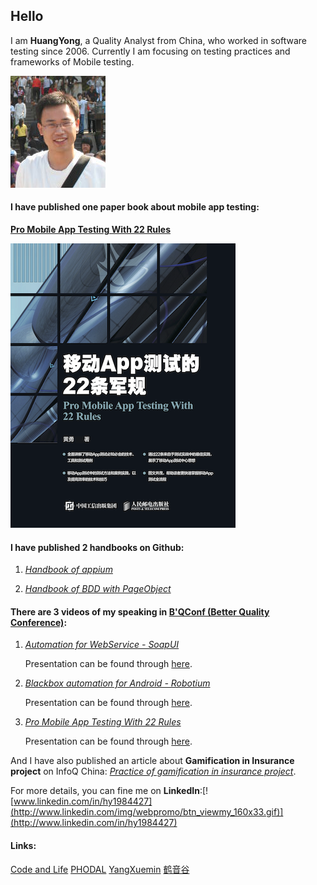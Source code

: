 ## Hello


I am **HuangYong**, a Quality Analyst from China, who worked in software testing since 2006. Currently I am focusing on testing practices and frameworks of Mobile testing.

![HuangYong's avatar](https://raw.githubusercontent.com/hy1984427/hy1984427.github.io/master/images/avatar.png)

#### I have published one paper book about mobile app testing:

[**Pro Mobile App Testing With 22 Rules**](http://www.amazon.cn/gp/product/B011B2GP22)

![Pro Mobile App Testing With 22 Rules](https://raw.githubusercontent.com/hy1984427/hy1984427.github.io/master/images/cover.png)

#### I have published 2 handbooks on Github:

1. [*Handbook of appium*](http://hy1984427.github.io/appium/)

2. [*Handbook of BDD with PageObject*](http://hy1984427.github.io/BDD-with-PageObject/)

#### There are 3 videos of my speaking in [B'QConf (Better Quality Conference)](http://weibo.com/bqconf):

1. [*Automation for WebService - SoapUI*](http://v.youku.com/v_show/id_XMjU3MzM4NjU2.html)

	Presentation can be found through [here](https://raw.githubusercontent.com/hy1984427/hy1984427.github.io/master/coduments/Automation_For_Web_Service-soapui.pdf).

2. [*Blackbox automation for Android - Robotium*](http://v.youku.com/v_show/id_XMjU2NzEzNzY0.html)

	Presentation can be found through [here](https://raw.githubusercontent.com/hy1984427/hy1984427.github.io/master/coduments/Robotium_Black_Box_Testing_For_Android_Chinese.pdf).

3. [*Pro Mobile App Testing With 22 Rules*](http://v.youku.com/v_show/id_XMTI1MzcxNzE5Ng.html)

	Presentation can be found through [here](https://raw.githubusercontent.com/hy1984427/hy1984427.github.io/master/coduments/Pro_Mobile_App_Testing_With_22_Rules.pdf).


And I have also published an article about **Gamification in Insurance project** on InfoQ China: [*Practice of gamification in insurance project*](http://www.infoq.com/cn/articles/practice-of-gamification-in-insurance-project).

For more details, you can fine me on **LinkedIn**:[![www.linkedin.com/in/hy1984427](http://www.linkedin.com/img/webpromo/btn_viewmy_160x33.gif)](http://www.linkedin.com/in/hy1984427)

#### Links:
[Code and Life](http://icodeit.org/)
[PHODAL](https://www.phodal.com/)
[YangXuemin](http://xmyang.github.io/)
[鹤音谷](http://lotuswlz.github.io/)